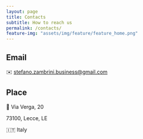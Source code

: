 ```yaml
---
layout: page
title: Contacts
subtitle: How to reach us
permalink: /contacts/
feature-img: "assets/img/feature/feature_home.png"
---
```


## Email

✉️ stefano.zambrini.business@gmail.com

## Place

📍
Via Verga, 20

73100, Lecce, LE

🇮🇹 Italy
